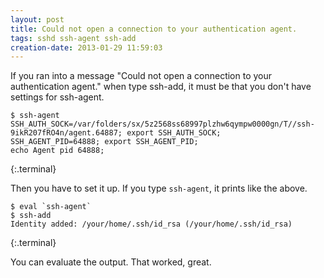 ```yaml
---
layout: post
title: Could not open a connection to your authentication agent.
tags: sshd ssh-agent ssh-add
creation-date: 2013-01-29 11:59:03
---
```


If you ran into a message "Could not open a connection to your authentication agent." when type ssh-add,
it must be that you don't have settings for ssh-agent.

    $ ssh-agent
    SSH_AUTH_SOCK=/var/folders/sx/5z2568ss68997plzhw6qympw0000gn/T//ssh-9ikR207fRO4n/agent.64887; export SSH_AUTH_SOCK;
    SSH_AGENT_PID=64888; export SSH_AGENT_PID;
    echo Agent pid 64888;
{:.terminal}

Then you have to set it up.
If you type `ssh-agent`, it prints like the above.

    $ eval `ssh-agent`
    $ ssh-add
    Identity added: /your/home/.ssh/id_rsa (/your/home/.ssh/id_rsa)
{:.terminal}

You can evaluate the output.
That worked, great.
